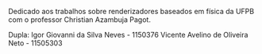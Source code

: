 Dedicado aos trabalhos sobre renderizadores baseados em física da UFPB com o professor Christian Azambuja Pagot.

Dupla: Igor Giovanni da Silva Neves - 1150376
       Vicente Avelino de Oliveira Neto - 11505303
